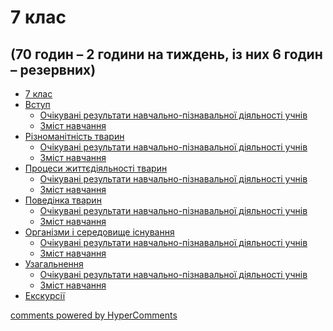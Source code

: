 <div id="hypercomments_widget" class="js-hypercomments-widget invisible"></div>

# 7 клас

## (70 годин – 2 години на тиждень,  із них  6 годин – резервних)

<ul class="articles" type="disc">
    <li><a href="./7_klas.md">7 клас</a></li>
    <li><a href="./vstup.md">Вступ</a>
        <ul>
            <li><a href="./ochikuvannya1a.md">Очікувані результати навчально-пізнавальної діяльності учнів</a></li>
            <li><a href="./zmist1a.md">Зміст навчання</a></li>
        </ul>
    </li>
    <li><a href="./tvaryny.md">Різноманітність тварин</a>
        <ul>
            <li><a href="./ochikuvannya2a.md">Очікувані результати навчально-пізнавальної діяльності учнів</a></li>
            <li><a href="./zmist2a.md">Зміст навчання</a></li>
        </ul>
    </li>
    <li><a href="./procesy_zhyttediyalnosty_tvaryny.md">Процеси життєдіяльності тварин</a>
        <ul>
            <li><a href="./ochikuvannya3a.md">Очікувані результати навчально-пізнавальної діяльності учнів</a></li>
            <li><a href="./zmist3a.md">Зміст навчання</a></li>
        </ul>
    </li>
    <li><a href="./povedynka_tvaryn.md">Поведінка тварин</a>
        <ul>
            <li><a href="./ochikuvannya4a.md">Очікувані результати навчально-пізнавальної діяльності учнів</a></li>
            <li><a href="./zmist4a.md">Зміст навчання</a></li>
        </ul>
    </li>
    <li><a href="./organyzmy.md">Організми і середовище існування</a>
        <ul>
            <li><a href="./ochikuvannya5a.md">Очікувані результати навчально-пізнавальної діяльності учнів</a></li>
            <li><a href="./zmist5a.md">Зміст навчання</a></li>
        </ul>
    </li>
    <li><a href="./uzagalnennya.md">Узагальнення</a>
        <ul>
            <li><a href="./ochikuvannya6a.md">Очікувані результати навчально-пізнавальної діяльності учнів</a></li>
            <li><a href="./zmist6a.md">Зміст навчання</a></li>
        </ul>
    </li>
    <li><a href="./ekskursii.md">Екскурсії</a></li>
</ul>

<div class="js-hypercomments-container">
<a href="http://hypercomments.com" class="hc-link" title="comments widget">comments powered by HyperComments</a>
</div>